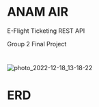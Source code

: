 # ANAM AIR
E-Flight Ticketing REST API

Group 2 Final Project
#
![photo_2022-12-18_13-18-22](https://user-images.githubusercontent.com/70531267/208605620-4345b788-aad4-4609-93c6-f9ff87dbed09.jpg)

# ERD

